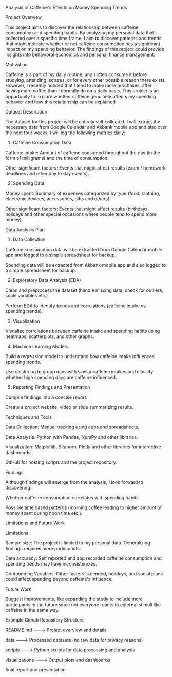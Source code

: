 Analysis of Caffeine's Effects on Money Spending Trends


Project Overview


This project aims to discover the relationship between caffeine consumption and spending habits. By analyzing my personal data that I collected over a specific time frame, I aim to discover patterns and trends that might indicate whether or not caffeine consumption has a significant impact on my spending behavior. The findings of this project could provide insights into behavioral economics and personal finance management.


Motivation


Caffeine is a part of my daily routine, and I often consume it before studying, attending lectures, or for every other possible reason there exists. However, I recently noticed that I tend to make more purchases, after having more coffee than I normally do on a daily basis. This project is an opportunity to explore whether caffeine genuinely affects my spending behavior and how this relationship can be explained.


Dataset Description


The dataset for this project will be entirely self collected. I will extract the necessary data from Google Calendar and Akbank mobile app and also over the next four weeks, I will log the following metrics daily:

1. Caffeine Consumption Data

Caffeine intake: Amount of caffeine consumed throughout the day (in the form of milligrams) and the time of consumption.

Other significant factors: Events that might affect results (exam / homework deadlines and other day to day events).

2. Spending Data

Money spent: Summary of expenses categorized by type (food, clothing, electronic devices, accessories, gifts and others).

Other significant factors: Events that might affect results (birthdays, holidays and other special occasions where people tend to spend more money)


Data Analysis Plan


1. Data Collection

Caffeine consumption data will be extracted from Google Calendar mobile app and logged to a simple spreadsheet for backup.

Spending data will be extracted from Akbank mobile app and also logged to a simple spreadsheet for backup.

2. Exploratory Data Analysis (EDA)

Clean and preprocess the dataset (handle missing data, check for outliers, scale variables etc.)

Perform EDA to identify trends and correlations (caffeine intake vs. spending trends).

3. Visualization

Visualize correlations between caffeine intake and spending habits using heatmaps, scatterplots, and other graphs.

4. Machine Learning Models

Build a regression model to understand how caffeine intake influences spending trends.

Use clustering to group days with similar caffeine intakes and classify whether high spending days are caffeine influenced.

5. Reporting Findings and Presentation

Compile findings into a concise report.

Create a project website, video or slide summarizing results.


Techniques and Tools


Data Collection: Manual tracking using apps and spreadsheets.

Data Analysis: Python with Pandas, NumPy and other libraries.

Visualization: Matplotlib, Seaborn, Plotly and other libraries for interactive dashboards.

GitHub for hosting scripts and the project repository.


Findings


Although findings will emerge from the analysis, I look forward to discovering:

Whether caffeine consumption correlates with spending habits.

Possible time based patterns (morning coffee leading to higher amount of money spent during noon time etc.).


Limitations and Future Work


Limitations


Sample size: The project is limited to my personal data. Generalizing findings requires more participants.

Data accuracy: Self reported and app recorded caffeine consumption and spending trends may have inconsistencies.

Confounding Variables: Other factors like mood, holidays, and social plans could affect spending beyond caffeine's influence.


Future Work


Suggest improvements, like expanding the study  to include more participants in the future since not everyone reacts to external stimuli like caffeine in the same way.


Example Github Repository Structure

README.md      ---> Project overview and details

data           ---> Processed datasets (no raw data for privacy reasons)

scripts        --->  Python scripts for data processing and analysis

visualizations --->  Output plots and dashboards

final report and presentation




